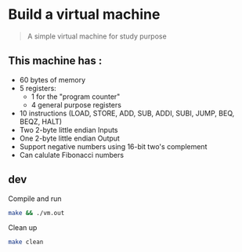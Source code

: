 # Build a virtual machine

> A simple virtual machine for study purpose

## This machine has :

- 60 bytes of memory
- 5 registers: 
  - 1 for the "program counter"
  - 4 general purpose registers
- 10 instructions (LOAD, STORE, ADD, SUB, ADDI, SUBI, JUMP, BEQ, BEQZ, HALT)
- Two 2-byte little endian Inputs
- One 2-byte little endian Output
- Support negative numbers using 16-bit two's complement
- Can calulate Fibonacci numbers

## dev

Compile and run

```bash
make && ./vm.out
```

Clean up

```bash
make clean
```